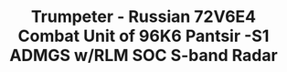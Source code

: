 ---
layout: product
title: "Trumpeter - Russian 72V6E4 Combat Unit of 96K6 Pantsir -S1 ADMGS w/RLM SOC S-band Radar"
price: "10500" 
desc: "N/A"
img_path: "/assets/img/TRU01061.jpg"
brand: "N/A"
available: false
special_offer: false
new: false
soon: false
cat: "010000"
subcat: "013400"
subsubcat: "0N/A"
sifra: "TRU01061"
popular: true
---